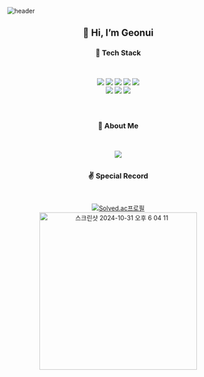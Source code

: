 ![header](https://capsule-render.vercel.app/api?type=waving&color=780206&height=200&section=header&text=Red-Gunny&fontSize=60&animation=twinkling)

<div align=center><h2>👋 Hi, I’m Geonui </br> </h2></div>


<div align="center">

<h3>🏃 Tech Stack </h3>
</br>

![](https://img.shields.io/badge/Java-007396?&style=flat-square&logo=Java&logoColor=white) 
![](https://img.shields.io/badge/Kotlin-7F52FF?&style=flat-square&logo=Kotlin&logoColor=white)
![](https://img.shields.io/badge/Springboot-6DB33F?&style=flat-square&logo=SpringBoot&logoColor=white)
![](https://img.shields.io/badge/Kafka-231F20?style=flat-square&logo=apachekafka&logoColor=white)
![](https://img.shields.io/badge/MySQL-4479A1?&style=flat-square&logo=MySQL&logoColor=white)
</br>
![](https://img.shields.io/badge/AWS-232F3E?style=flat-square&logo=amazonaws&logoColor=orange) 
![](https://img.shields.io/badge/Docker-2496ED?style=flat-square&logo=docker&logoColor=white)
![](https://img.shields.io/badge/Kubernetes-326CE5?style=flat-square&logo=kubernetes&logoColor=white)
</br>
<!-- ![](https://img.shields.io/badge/Flutter-02569B?&style=flat-square&logo=Flutter&logoColor=white) -->
</br>
</div>

<h2></h2>

<div align="center">

<h3 align="center"> 🧐 About Me </h3>
</br>

<!-- [![](https://img.shields.io/badge/Resume-000000?&style=square&logo=Notion&logoColor=white)](https://red-gunny.notion.site/c603733b43a0415db59a2c632b6fb8a9) -->
[![](https://img.shields.io/badge/Blog-20C997?&style=square&logo=Velog&logoColor=white)](https://velog.io/@red_gunny)

</div>


<h2></h2>

<div align="center">
<h3> ✌ Special Record </h3>
</br>

[![Solved.ac프로필](http://mazassumnida.wtf/api/v2/generate_badge?boj=redgun)](https://solved.ac/redgun)
</br>
<img width="358" alt="스크린샷 2024-10-31 오후 6 04 11" src="https://github.com/user-attachments/assets/edeb8537-7b72-418f-8693-203be4595561">

</div>

